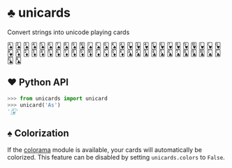 ♣ unicards
==========

Convert strings into unicode playing cards

🂡 🂢 🂣 🂤 🂥 🂦 🂧 🂨 🂩 🂪 🂫 🂬 🂭 🂮 🂱 🂲 🂳 🂴 🂵 🂶 🂷 🂸 🂹 🂺 🂻 🂼 🂽 🂾 🃁 🃂 🃃 🃄 🃅 🃆 🃇 🃈 🃉 🃊 🃋 🃌 🃍 🃎 🃑 🃒 🃓 🃔 🃕 🃖 🃗 🃘 🃙 🃚 🃛 🃜 🃝 🃞

♥ Python API
------------

```python
>>> from unicards import unicard
>>> unicard('As')
'🂡'

```

♠ Colorization
---------------

If the [colorama](https://code.google.com/p/colorama/) module is available,
your cards will automatically be colorized. This feature can be disabled by
setting `unicards.colors` to `False`.
